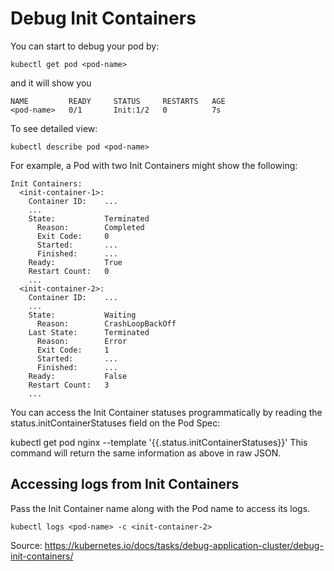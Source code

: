 # Debug Init Containers

You can start to debug your pod by:

`kubectl get pod <pod-name>`

and it will show you 

```
NAME         READY     STATUS     RESTARTS   AGE
<pod-name>   0/1       Init:1/2   0          7s
```

To see detailed view:

`kubectl describe pod <pod-name>`

For example, a Pod with two Init Containers might show the following:
```
Init Containers:
  <init-container-1>:
    Container ID:    ...
    ...
    State:           Terminated
      Reason:        Completed
      Exit Code:     0
      Started:       ...
      Finished:      ...
    Ready:           True
    Restart Count:   0
    ...
  <init-container-2>:
    Container ID:    ...
    ...
    State:           Waiting
      Reason:        CrashLoopBackOff
    Last State:      Terminated
      Reason:        Error
      Exit Code:     1
      Started:       ...
      Finished:      ...
    Ready:           False
    Restart Count:   3
    ...
```

You can access the Init Container statuses programmatically by reading the status.initContainerStatuses field on the Pod Spec:

kubectl get pod nginx --template '{{.status.initContainerStatuses}}'
This command will return the same information as above in raw JSON.

## Accessing logs from Init Containers

Pass the Init Container name along with the Pod name to access its logs.

`kubectl logs <pod-name> -c <init-container-2>`


Source: https://kubernetes.io/docs/tasks/debug-application-cluster/debug-init-containers/